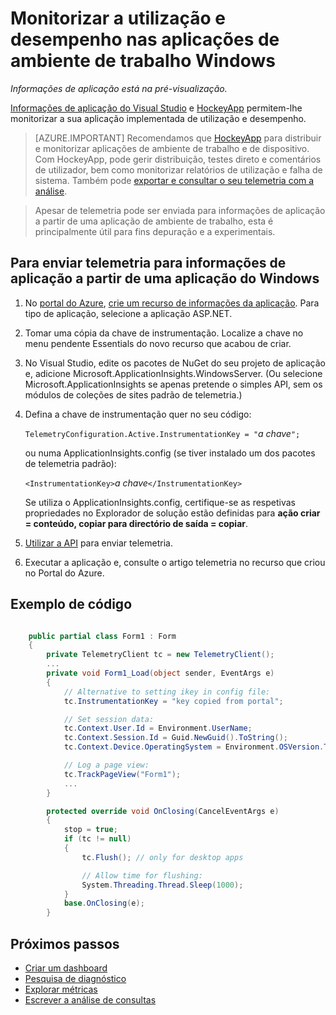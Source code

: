 <properties 
    pageTitle="Monitorizar a utilização e desempenho para aplicações de ambiente de trabalho do Windows" 
    description="Analise a utilização e o desempenho da sua aplicação de ambiente de trabalho do Windows com HockeyApp e informações de aplicação." 
    services="application-insights" 
    documentationCenter="windows"
    authors="alancameronwills" 
    manager="douge"/>

<tags 
    ms.service="application-insights" 
    ms.workload="tbd" 
    ms.tgt_pltfrm="ibiza" 
    ms.devlang="na" 
    ms.topic="article" 
    ms.date="08/26/2016" 
    ms.author="awills"/>

# <a name="monitoring-usage-and-performance-in-windows-desktop-apps"></a>Monitorizar a utilização e desempenho nas aplicações de ambiente de trabalho Windows

*Informações de aplicação está na pré-visualização.*

[Informações de aplicação do Visual Studio](app-insights-overview.md) e [HockeyApp](https://hockeyapp.net) permitem-lhe monitorizar a sua aplicação implementada de utilização e desempenho.

> [AZURE.IMPORTANT] Recomendamos que [HockeyApp](https://hockeyapp.net) para distribuir e monitorizar aplicações de ambiente de trabalho e de dispositivo. Com HockeyApp, pode gerir distribuição, testes direto e comentários de utilizador, bem como monitorizar relatórios de utilização e falha de sistema. Também pode [exportar e consultar o seu telemetria com a análise](app-insights-hockeyapp-bridge-app.md).

> Apesar de telemetria pode ser enviada para informações de aplicação a partir de uma aplicação de ambiente de trabalho, esta é principalmente útil para fins depuração e a experimentais.


## <a name="to-send-telemetry-to-application-insights-from-a-windows-application"></a>Para enviar telemetria para informações de aplicação a partir de uma aplicação do Windows

1. No [portal do Azure](https://portal.azure.com), [crie um recurso de informações da aplicação](app-insights-create-new-resource.md). Para tipo de aplicação, selecione a aplicação ASP.NET.
2. Tomar uma cópia da chave de instrumentação. Localize a chave no menu pendente Essentials do novo recurso que acabou de criar. 
3. No Visual Studio, edite os pacotes de NuGet do seu projeto de aplicação e, adicione Microsoft.ApplicationInsights.WindowsServer. (Ou selecione Microsoft.ApplicationInsights se apenas pretende o simples API, sem os módulos de coleções de sites padrão de telemetria.)
4. Defina a chave de instrumentação quer no seu código:

    `TelemetryConfiguration.Active.InstrumentationKey = "`*a chave*`";` 

    ou numa ApplicationInsights.config (se tiver instalado um dos pacotes de telemetria padrão):
 
    `<InstrumentationKey>`*a chave*`</InstrumentationKey>` 

    Se utiliza o ApplicationInsights.config, certifique-se as respetivas propriedades no Explorador de solução estão definidas para **ação criar = conteúdo, copiar para directório de saída = copiar**.
5. [Utilizar a API](app-insights-api-custom-events-metrics.md) para enviar telemetria.
6. Executar a aplicação e, consulte o artigo telemetria no recurso que criou no Portal do Azure.

## <a name="telemetry"></a>Exemplo de código

```C#

    public partial class Form1 : Form
    {
        private TelemetryClient tc = new TelemetryClient();
        ...
        private void Form1_Load(object sender, EventArgs e)
        {
            // Alternative to setting ikey in config file:
            tc.InstrumentationKey = "key copied from portal";

            // Set session data:
            tc.Context.User.Id = Environment.UserName;
            tc.Context.Session.Id = Guid.NewGuid().ToString();
            tc.Context.Device.OperatingSystem = Environment.OSVersion.ToString();

            // Log a page view:
            tc.TrackPageView("Form1");
            ...
        }

        protected override void OnClosing(CancelEventArgs e)
        {
            stop = true;
            if (tc != null)
            {
                tc.Flush(); // only for desktop apps

                // Allow time for flushing:
                System.Threading.Thread.Sleep(1000);
            }
            base.OnClosing(e);
        }

```

## <a name="next-steps"></a>Próximos passos

* [Criar um dashboard](app-insights-dashboards.md)
* [Pesquisa de diagnóstico](app-insights-diagnostic-search.md)
* [Explorar métricas](app-insights-metrics-explorer.md)
* [Escrever a análise de consultas](app-insights-analytics.md)
 
